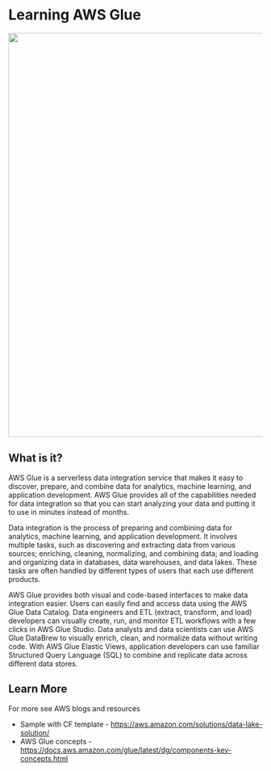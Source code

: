 # Learning AWS Glue

<img src="https://github.com/lynnlangit/Hello-AWS-Data-Services/blob/master/images/glue-arch.png" width=800>

## What is it?

AWS Glue is a serverless data integration service that makes it easy to discover, prepare, and combine data for analytics, machine learning, and application development. AWS Glue provides all of the capabilities needed for data integration so that you can start analyzing your data and putting it to use in minutes instead of months.

Data integration is the process of preparing and combining data for analytics, machine learning, and application development. It involves multiple tasks, such as discovering and extracting data from various sources; enriching, cleaning, normalizing, and combining data; and loading and organizing data in databases, data warehouses, and data lakes. These tasks are often handled by different types of users that each use different products.

AWS Glue provides both visual and code-based interfaces to make data integration easier. Users can easily find and access data using the AWS Glue Data Catalog. Data engineers and ETL (extract, transform, and load) developers can visually create, run, and monitor ETL workflows with a few clicks in AWS Glue Studio. Data analysts and data scientists can use AWS Glue DataBrew to visually enrich, clean, and normalize data without writing code. With AWS Glue Elastic Views, application developers can use familiar Structured Query Language (SQL) to combine and replicate data across different data stores.

## Learn More

For more see AWS blogs and resources
- Sample with CF template - https://aws.amazon.com/solutions/data-lake-solution/
- AWS Glue concepts - https://docs.aws.amazon.com/glue/latest/dg/components-key-concepts.html

